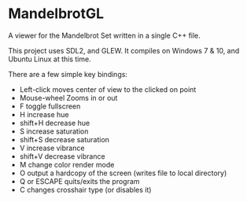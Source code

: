 
# MandelbrotGL

A viewer for the Mandelbrot Set written in a single C++ file.

This project uses SDL2, and GLEW. It compiles on Windows 7 & 10, and Ubuntu Linux at this time.

There are a few simple key bindings:

* Left-click    moves center of view to the clicked on point
* Mouse-wheel   Zooms in or out
* F             toggle fullscreen
* H             increase hue
* shift+H       decrease hue
* S             increase saturation
* shift+S       decrease saturation
* V             increase vibrance
* shift+V       decrease vibrance
* M             change color render mode
* O             output a hardcopy of the screen (writes file to local directory)
* Q or ESCAPE   quits/exits the program
* C             changes crosshair type (or disables it)
